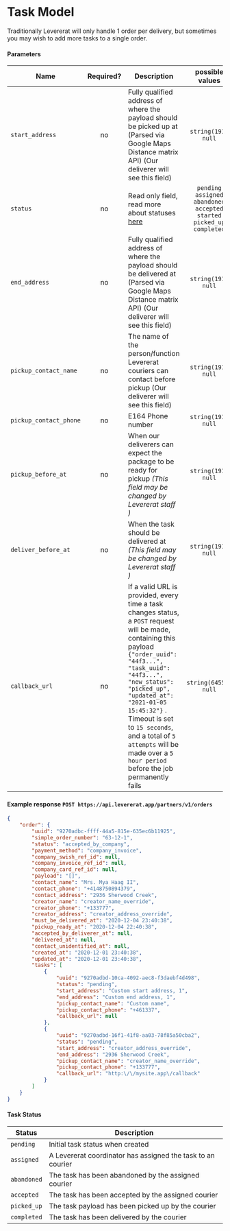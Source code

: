 # Task Model

Traditionally Levererat will only handle 1 order per delivery, but sometimes  you may wish to add more tasks to a single order.

#### Parameters

| Name                   | Required? | Description                                                  |                       possible values                        |           Default            |
| ---------------------- | :-------: | ------------------------------------------------------------ | :----------------------------------------------------------: | :--------------------------: |
| `start_address`        |    no     | Fully qualified address of where the payload should be picked up at (Parsed via Google Maps Distance matrix API) (Our deliverer will see this field) |                     `string(191)` `null`                     |   `order.creator_address`    |
| `status`               |    no     | Read only field, read more about statuses [here](#here)      | `pending` `assigned` `abandoned` `accepted` `started` `picked_up` `completed` |          `pending`           |
| `end_address`          |    no     | Fully qualified address of where the payload should be delivered at (Parsed via Google Maps Distance matrix API) (Our deliverer will see this field) |                     `string(191)` `null`                     |   `order.contact_address`    |
| `pickup_contact_name`  |    no     | The name of the person/function Levererat couriers can contact before pickup (Our deliverer will see this field) |                     `string(191)` `null`                     |     `order.creator_name`     |
| `pickup_contact_phone` |    no     | E164 Phone number                                            |                     `string(191)` `null`                     |    `order.creator_phone`     |
| `pickup_before_at`     |    no     | When our deliverers can expect the package to be ready for pickup _(This field may be changed by Levererat staff )_ |                     `string(191)` `null`                     |   `order.pickup_ready_at`    |
| `deliver_before_at`    |    no     | When the task should be delivered at _(This field may be changed by Levererat staff )_ |                     `string(191)` `null`                     | `order.must_be_delivered_at` |
| `callback_url`         |    no     | If a valid URL is provided, every time a task changes status, a  `POST`  request will be made, containing this payload `{"order_uuid": "44f3...", "task_uuid": "44f3...", "new_status": "picked_up", "updated_at": "2021-01-05 15:45:32"}` .  Timeout is set to `15 seconds`, and a total of `5 attempts` will be made over a `5 hour period` before the job permanently fails |                    `string(64555)` `null`                    |            `null`            |

#### Example response `POST https://api.levererat.app/partners/v1/orders`

```json
{
    "order": {
        "uuid": "9270adbc-ffff-44a5-815e-635ec6b11925",
        "simple_order_number": "63-12-1",
        "status": "accepted_by_company",
        "payment_method": "company_invoice",
        "company_swish_ref_id": null,
        "company_invoice_ref_id": null,
        "company_card_ref_id": null,
        "payload": "[]",
        "contact_name": "Mrs. Mya Haag II",
        "contact_phone": "+4148750894379",
        "contact_address": "2936 Sherwood Creek",
        "creator_name": "creator_name_override",
        "creator_phone": "+133777",
        "creator_address": "creator_address_override",
        "must_be_delivered_at": "2020-12-04 23:40:38",
        "pickup_ready_at": "2020-12-04 22:40:38",
        "accepted_by_deliverer_at": null,
        "delivered_at": null,
        "contact_unidentified_at": null,
        "created_at": "2020-12-01 23:40:38",
        "updated_at": "2020-12-01 23:40:38",
        "tasks": [
            {
                "uuid": "9270adbd-10ca-4092-aec8-f3daebf4d498",
                "status": "pending",
                "start_address": "Custom start address, 1",
                "end_address": "Custom end address, 1",
                "pickup_contact_name": "Custom name",
                "pickup_contact_phone": "+461337",
                "callback_url": null
            },
            {
                "uuid": "9270adbd-16f1-41f8-aa03-78f85a50cba2",
                "status": "pending",
                "start_address": "creator_address_override",
                "end_address": "2936 Sherwood Creek",
                "pickup_contact_name": "creator_name_override",
                "pickup_contact_phone": "+133777",
                "callback_url": "http:\/\/mysite.app\/callback"
            }
        ]
    }
}
```

#### <a id="here"></a> Task Status

| Status      | Description                                                 |
| ----------- | ----------------------------------------------------------- |
| `pending`   | Initial task status when created                            |
| `assigned`  | A Levererat coordinator has assigned the task to an courier |
| `abandoned` | The task has been abandoned by the assigned courier         |
| `accepted`  | The task has been accepted by the assigned courier          |
| `picked_up` | The task payload has been picked up by the courier          |
| `completed` | The task has been delivered by the courier                  |

